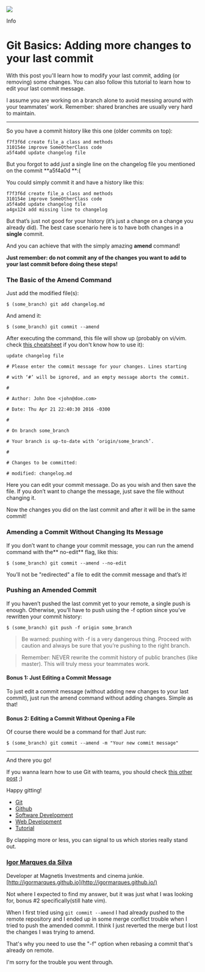 ![](https://cdn-images-1.medium.com/max/1000/1*XFPXLVyqY0kDkvzIOaD9kw.png)

Info

# Git Basics: Adding more changes to your last commit

With this post you'll learn how to modify your last commit, adding (or removing)
some changes. You can also follow this tutorial to learn how to edit your last
commit message.

I assume you are working on a branch alone to avoid messing around with your
teammates’ work. Remember: shared branches are usually very hard to maintain.

*****

So you have a commit history like this one (older commits on top):

    f7f3f6d create file_a class and methods
    310154e improve SomeOtherClass code
    a5f4a0d update changelog file

But you forgot to add *just* a single line on the changelog file you mentioned
on the commit **a5f4a0d **:(

You could simply commit it and have a history like this:

    f7f3f6d create file_a class and methods
    310154e improve SomeOtherClass code
    a5f4a0d update changelog file
    a4gx124 add missing line to changelog

But that’s just not good for your history (it’s just a change on a change you
already did). The best case scenario here is to have both changes in a
**single** commit.

And you can achieve that with the simply amazing **amend** command!

**Just remember: do not commit any of the changes you want to add to your last
commit before doing these steps!**

### The Basic of the Amend Command

Just add the modified file(s):

    $ (some_branch) git add changelog.md

And amend it:

    $ (some_branch) git commit --amend

After executing the command, this file will show up (probably on vi/vim. check
[this cheatsheet](https://www.fprintf.net/vimCheatSheet.html) if you don't know
how to use it):

    update changelog file

    # Please enter the commit message for your changes. Lines starting

    # with ‘#’ will be ignored, and an empty message aborts the commit.

    #

    # Author: John Doe <john@doe.com>

    # Date: Thu Apr 21 22:40:30 2016 -0300

    #

    # On branch some_branch

    # Your branch is up-to-date with ‘origin/some_branch’.

    #

    # Changes to be committed:

    # modified: changelog.md

Here you can edit your commit message. Do as you wish and then save the file. If
you don’t want to change the message, just save the file without changing it.

Now the changes you did on the last commit and after it will be in the same
commit!

### Amending a Commit Without Changing Its Message

If you don’t want to change your commit message, you can run the amend command
with the** no-edit** flag, like this:

    $ (some_branch) git commit --amend --no-edit

You’ll not be "redirected" a file to edit the commit message and that’s it!

### Pushing an Amended Commit

If you haven’t pushed the last commit yet to your remote, a single push is
enough. Otherwise, you’ll have to push using the -f option since you’ve
rewritten your commit history:

    $ (some_branch) git push -f origin some_branch

> Be warned: pushing with -f is a very dangerous thing. Proceed with caution and
> always be sure that you’re pushing to the right branch.

> Remember: NEVER rewrite the commit history of public branches (like master).
> This will truly mess your teammates work.

#### Bonus 1: Just Editing a Commit Message

To just edit a commit message (without adding new changes to your last commit),
just run the amend command without adding changes. Simple as that!

#### Bonus 2: Editing a Commit Without Opening a File

Of course there would be a command for that! Just run:

    $ (some_branch) git commit --amend -m "Your new commit message"

*****

And there you go!

If you wanna learn how to use Git with teams, you should check [this other
post](https://blog.codeminer42.com/git-workflow-basics-d405746f6205) ;)

Happy gitting!

* [Git](https://medium.com/tag/git?source=post)
* [Github](https://medium.com/tag/github?source=post)
* [Software Development](https://medium.com/tag/software-development?source=post)
* [Web Development](https://medium.com/tag/web-development?source=post)
* [Tutorial](https://medium.com/tag/tutorial?source=post)

By clapping more or less, you can signal to us which stories really stand out.

### [Igor Marques da Silva](https://medium.com/@igor_marques)

Developer at Magnetis Investments and cinema junkie.
[http://igormarques.github.io](http://igormarques.github.io/)

Not where I expected to find my answer, but it was just what I was looking for,
bonus #2 specifically(still hate vim).

When I first tried using `git commit --amend` I had already pushed to the remote
repository and I ended up in some merge conflict trouble when I tried to push
the amended commit. I think I just reverted the merge but I lost the changes I
was trying to amend.

That's why you need to use the "-f" option when rebasing a commit that's already
on remote.

I'm sorry for the trouble you went through.
